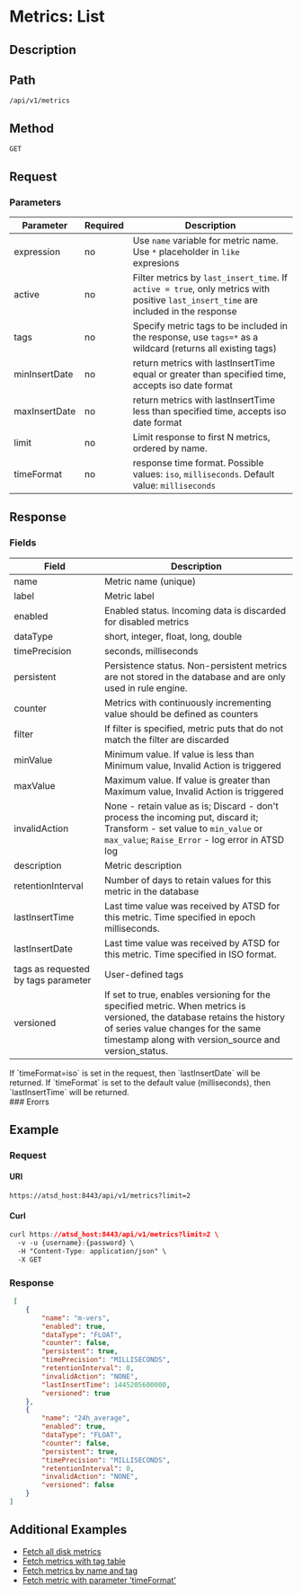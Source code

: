 # Metrics: List
## Description 
## Path
```
/api/v1/metrics
```
## Method
```
GET 
```

## Request

### Parameters

|**Parameter**|**Required**|**Description**|
|---|---|---|
|expression|no|Use `name` variable for metric name. Use `*` placeholder in `like` expresions|
|active|no|Filter metrics by `last_insert_time`. If `active = true`, only metrics with positive `last_insert_time` are included in the response|
|tags|no|Specify metric tags to be included in the response, use `tags=*` as a wildcard (returns all existing tags)|
|minInsertDate|no|return metrics with lastInsertTime equal or greater than specified time, accepts iso date format|
|maxInsertDate|no|return metrics with lastInsertTime less than specified time, accepts iso date format|
|limit|no|Limit response to first N metrics, ordered by name.|
|timeFormat|no|response time format. Possible values: `iso`, `milliseconds`. Default value: `milliseconds`|

## Response 
### Fields
|**Field**|**Description**|
|---|---|
|name|Metric name (unique)|
|label|Metric label|
|enabled|Enabled status. Incoming data is discarded for disabled metrics|
|dataType|short, integer, float, long, double|
|timePrecision|seconds, milliseconds|
|persistent |Persistence status. Non-persistent metrics are not stored in the database and are only used in rule engine.|
|counter|Metrics with continuously incrementing value should be defined as counters|
|filter |If filter is specified, metric puts that do not match the filter are discarded|
|minValue |Minimum value. If value is less than Minimum value, Invalid Action is triggered|
|maxValue|Maximum value. If value is greater than Maximum value, Invalid Action is triggered|
|invalidAction |None - retain value as is; Discard - don't process the incoming put, discard it; Transform - set value to `min_value` or `max_value`; `Raise_Error` - log error in ATSD log|
|description |Metric description|
|retentionInterval|Number of days to retain values for this metric in the database|
|lastInsertTime|Last time value was received by ATSD for this metric. Time specified in epoch milliseconds.|
|lastInsertDate|Last time value was received by ATSD for this metric. Time specified in ISO format.|
|tags as requested by tags parameter|User-defined tags|
|versioned| If set to true, enables versioning for the specified metric. When metrics is versioned, the database retains the history of series value changes for the same timestamp along with version_source and version_status.|


 <aside class="notice">
If `timeFormat=iso` is set in the request, then `lastInsertDate` will be returned. If `timeFormat` is set to the default value (milliseconds), then `lastInsertTime` will be returned.
</aside>
### Erorrs

## Example 

### Request
#### URI
```
https://atsd_host:8443/api/v1/metrics?limit=2
```
#### Curl
```css
curl https://atsd_host:8443/api/v1/metrics?limit=2 \
  -v -u {username}:{password} \
  -H "Content-Type: application/json" \
  -X GET
```

### Response

```json
 [
    {
        "name": "m-vers",
        "enabled": true,
        "dataType": "FLOAT",
        "counter": false,
        "persistent": true,
        "timePrecision": "MILLISECONDS",
        "retentionInterval": 0,
        "invalidAction": "NONE",
        "lastInsertTime": 1445205600000,
        "versioned": true
    },
    {
        "name": "24h_average",
        "enabled": true,
        "dataType": "FLOAT",
        "counter": false,
        "persistent": true,
        "timePrecision": "MILLISECONDS",
        "retentionInterval": 0,
        "invalidAction": "NONE",
        "versioned": false
    }
]
```



## Additional Examples
* [Fetch all disk metrics](https://github.com/axibase/atsd-docs/blob/master/api/meta/examples/fetch-all-disk-metrics.md)
* [Fetch metrics with tag table](https://github.com/axibase/atsd-docs/blob/master/api/meta/examples/fetch-metrics-with-tag-table.md)
* [Fetch metrics by name and tag](https://github.com/axibase/atsd-docs/blob/master/api/meta/examples/fetch-metrics-by-name-and-tag.md)
* [Fetch metric with parameter 'timeFormat'](https://github.com/axibase/atsd-docs/blob/master/api/meta/examples/fetch-metric-with-timeformat.md)




